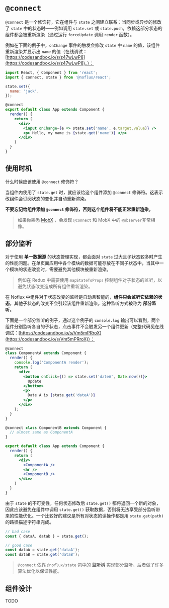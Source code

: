 # `@connect`

`@connect` 是一个修饰符，它在组件与 `state` 之间建立联系：当同步或异步的修改了 `state` 中的状态时——例如调用 `state.set` 或 `state.push`，依赖这部分状态的组件都会被重新渲染（通过运行 `forceUpdate` 调用 `render` 函数）。

例如在下面的例子中，`onChange` 事件的触发会修改 `state` 中 `name` 的值，该组件重新渲染并显示出 `name` 的值（在线调试： [https://codesandbox.io/s/z47wLwP8](https://codesandbox.io/s/z47wLwP8)。）：

```jsx
import React, { Component } from 'react';
import { connect, state } from '@noflux/react';

state.set({
  name: 'jack',
});

@connect
export default class App extends Component {
  render() {
    return (
      <div>
        <input onChange={e => state.set('name', e.target.value)} />
        <p> Hello, my name is {state.get('name')} </p>
      </div>
    )
  }
}
```

## 使用时机

什么时候应该使用 `@connect` 修饰符？

当组件内使用了 `state.get` 时，就应该给这个组件添加 `@connect` 修饰符。这表示改组件会订阅状态的变化并自动重新渲染。

**不要忘记给组件添加 `@connect` 修饰符，否则这个组件将不能正常重新渲染。**

> 如果你熟悉 [MobX](https://mobx.js.org/) ，会发现 `@connect` 和 MobX 中的 `@observer`非常相像。

## 部分监听

对于使用 **单一数据源** 的状态管理实现，都会面对 `state` 过大且子状态较多时产生的性能问题。在单页面应用中各个模块的数据可能存放在不同子状态中，当其中一个模块的状态改变时，需要避免其他模块被重新渲染。

> 例如在 Redux 中需要使用 `mapStateToProps` 控制组件对子状态的监听，以避免状态改变造成所有组件重新渲染。

在 Noflux 中组件对于状态改变的监听是自动且智能的，**组件只会监听它依赖的状态**，其他子状态的改变不会引起该组件重新渲染。这种监听方式被称为 **部分监听**。

下面是一个部分监听的例子，通过这个例子的 `console.log` 输出可以看到，两个组件分别监听各自的子状态，点击事件不会触发另一个组件更新（完整代码见在线调试：[https://codesandbox.io/s/Vm5mPRroX](https://codesandbox.io/s/Vm5mPRroX)）：

```jsx
@connect
class ComponentA extends Component {
  render() {
    console.log('ComponentA render');
    return (
      <div>
        <button onClick={() => state.set('dateA', Date.now())}>
          Update
        </button>
        <p>
          Date A is {state.get('dateA')}
        </p>
      </div>
    );
  }
}

@connect class ComponentB extends Component {
  // almost same as ComponentA
}

export default class App extends Component {
  render() {
    return (
      <div>
        <ComponentA />
        <hr />
        <ComponentB />
      </div>
    )
  }
}
```

由于 `state` 的不可变性，任何状态修改后 `state.get()` 都将返回一个新的对象，因此应该避免在组件中调用 `state.get()` 获取数据，否则将无法享受部分监听带来的性能优化。一个比较好的建议是所有对状态的读操作都是用 `state.get(path)` 的路径描述字符串完成。

```js
// bad case
const { dataA, datab } = state.get();

// good case
const dataA = state.get('dataA');
const dataB = state.get('dataB');
```

> `@connect` 依靠 `@noflux/state` 包中的 **监听树** 实现部分监听，后者做了许多算法优化以保证性能。

## 组件设计

TODO
